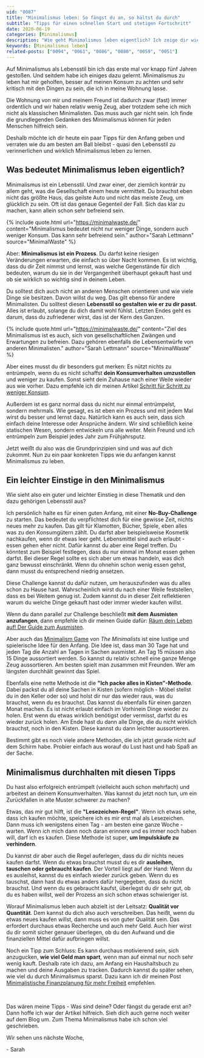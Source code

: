 ```yaml
---
uid: "0087"
title: "Minimalismus leben: So fängst du an, so hältst du durch"
subtitle: "Tipps für einen schnellen Start und stetigen Fortschritt"
date: 2020-06-19
categories: [Minimalismus]
description: "Wie geht Minimalismus leben eigentlich? Ich zeige dir wie du schnell und einfach anfängst und wie du Minimalismus durchhalten kannst."
keywords: [Minimalismus leben]
related-posts: ["0094", "0061", "0086", "0080", "0059", "0051"]
---
```

Auf Minimalismus als Lebensstil bin ich das erste mal vor knapp fünf Jahren gestoßen. Und seitdem habe ich einiges dazu gelernt. Minimalismus zu leben hat mir geholfen, besser auf meinen Konsum zu achten und sehr kritisch mit den Dingen zu sein, die ich in meine Wohnung lasse.

Die Wohnung von mir und meinem Freund ist dadurch zwar (fast) immer ordentlich und wir haben relativ wenig Zeug, aber trotzdem sehe ich mich nicht als klassischen Minimalisten. Das muss auch gar nicht sein. Ich finde die grundlegenden Gedanken des Minimalismus können für jeden Menschen hilfreich sein.

Deshalb möchte ich dir heute ein paar Tipps für den Anfang geben und verraten wie du am besten am Ball bleibst - quasi den Lebensstil zu verinnerlichen und wirklich Minimalismus leben zu lernen.

## Was bedeutet Minimalismus leben eigentlich?
Minimalismus ist ein Lebensstil. Und zwar einer, der ziemlich konträr zu allem geht, was die Gesellschaft einem heute vermittelt. Du brauchst eben nicht das größte Haus, das geilste Auto und nicht das meiste Zeug, um glücklich zu sein. Oft ist das genaue Gegenteil der Fall. Sich das klar zu machen, kann allein schon sehr befreiend sein.

{% include quote.html url="https://minimalwaste.de/" content="Minimalismus bedeutet nicht nur weniger Dinge, sondern auch weniger Konsum. Das kann sehr befreiend sein." author="Sarah Lettmann" source="MinimalWaste" %}

Aber: **Minimalismus ist ein Prozess**. Du darfst keine riesigen Veränderungen erwarten, die einfach so über Nacht kommen. Es ist wichtig, dass du dir Zeit nimmst und lernst, was welche Gegenstände für dich bedeuten, warum du sie in der Vergangenheit überhaupt gekauft hast und ob sie wirklich so wichtig sind in deinem Leben.

Du solltest dich auch nicht an anderen Menschen orientieren und wie viele Dinge sie besitzen. Davon willst du weg. Das gilt ebenso für andere Minimalisten. Du solltest diesen **Lebensstil so gestalten wie er zu dir passt**. Alles ist erlaubt, solange du dich damit wohl fühlst. Letzten Endes geht es darum, dass du zufriedener wirst, das ist der Kern des Ganzen.

{% include quote.html url="https://minimalwaste.de/" content="Ziel des Minimalismus ist es auch, sich von gesellschaftlichen Zwängen und Erwartungen zu befreien. Dazu gehören ebenfalls die Lebensentwürfe von anderen Minimalisten." author="Sarah Lettmann" source="MinimalWaste" %}

Aber eines musst du dir besonders gut merken: Es nützt nichts zu entrümpeln, wenn du es nicht schaffst **dein Konsumverhalten umzustellen** und weniger zu kaufen. Sonst sieht dein Zuhause nach einer Weile wieder aus wie vorher. Dazu empfehle ich dir meinen Artikel [Schritt für Schritt zu weniger Konsum](/blog/weniger-konsum/).

Außerdem ist es ganz normal dass du nicht nur einmal entrümpelst, sondern mehrmals. Wie gesagt, es ist eben ein Prozess und mit jedem Mal wirst du besser und lernst dazu. Natürlich kann es auch sein, dass sich einfach deine Interesse oder Ansprüche ändern. Wir sind schließlich keine statischen Wesen, sondern entwickeln uns alle weiter. Mein Freund und ich entrümpeln zum Beispiel jedes Jahr zum Frühjahrsputz.

Jetzt weißt du also was die Grundprinzipien sind und was auf dich zukommt. Nun zu ein paar konkreten Tipps wie du anfangen kannst Minimalismus zu leben.

## Ein leichter Einstige in den Minimalismus
Wie sieht also ein guter und leichter Einstieg in diese Thematik und den dazu gehörigen Lebensstil aus?

Ich persönlich halte es für einen guten Anfang, mit einer **No-Buy-Challenge** zu starten. Das bedeutet du verpflichtest dich für eine gewisse Zeit, nichts neues mehr zu kaufen. Das gilt für Klamotten, Bücher, Spiele, eben alles was zu den Konsumgütern zählt. Du darfst aber beispielsweise Kosmetik nachkaufen, wenn dir etwas leer geht. Lebensmittel sind auch erlaubt - essen gehen eher nicht. Dafür kannst du aber eine Regel treffen. Du könntest zum Beispiel festlegen, dass du nur einmal im Monat essen gehen darfst. Bei dieser Regel sollte es sich aber um etwas handeln, was dich ganz bewusst einschränkt. Wenn du ohnehin schon wenig essen gehst, dann musst du entsprechend niedrig ansetzen.

Diese Challenge kannst du dafür nutzen, um herauszufinden was du alles schon zu Hause hast. Wahrscheinlich wirst du nach einer Weile feststellen, dass es bei Weitem genug ist. Zudem kannst du in dieser Zeit reflektieren warum du welche Dinge gekauft hast oder immer wieder kaufen willst.

Wenn du dann parallel zur Challenge beschließt **mit dem Ausmisten anzufangen**, dann empfehle ich dir meinen Guide dafür: [Räum dein Leben auf! Der Guide zum Ausmisten](/blog/raeum-dein-leben-auf-der-guide-zum-ausmisten/).

Aber auch das [Minimalism Game](https://www.theminimalists.com/game/) von _The Minimalists_ ist eine lustige und spielerische Idee für den Anfang. Die Idee ist, dass man 30 Tage hat und jeden Tag die Anzahl an Tagen in Sachen ausmistet. An Tag 15 müssen also 15 Dinge aussortiert werden. So kannst du relativ schnell eine ganze Menge Zeug aussortieren. Am besten spielt man zusammen mit Freunden. Wer am längsten durchhält gewinnt das Spiel.

Ebenfalls eine nette Methode ist die **"Ich packe alles in Kisten"-Methode**. Dabei packst du all deine Sachen in Kisten (sofern möglich - Möbel stellst du in den Keller oder so) und holst dir nur das wieder raus, was du brauchst, wenn du es brauchst. Das kannst du ebenfalls für einen ganzen Monat machen. Es ist nicht erlaubt einfach im Vorhinein Dinge wieder zu holen. Erst wenn du etwas wirklich benötigst oder vermisst, darfst du es wieder zurück holen. Am Ende hast du dann alle Dinge, die du nicht wirklich brauchst, noch in den Kisten. Diese kannst du dann leichter aussortieren.

Bestimmt gibt es noch viele andere Methoden, die ich jetzt gerade nicht auf dem Schirm habe. Probier einfach aus worauf du Lust hast und hab Spaß an der Sache.

## Minimalismus durchhalten mit diesen Tipps
Du hast also erfolgreich entrümpelt (vielleicht auch schon mehrfach) und arbeitest an deinem Konsumverhalten. Was kannst du jetzt noch tun, um ein Zurückfallen in alte Muster schwerer zu machen?

Etwas, das mir gut hilft, ist die **"Lesezeichen-Regel"**. Wenn ich etwas sehe, dass ich kaufen möchte, speichere ich es mir erst mal als Lesezeichen. Dann muss ich wenigstens einen Tag - am besten eine ganze Woche - warten. Wenn ich mich dann noch daran erinnere und es immer noch haben will, darf ich es kaufen. Diese Methode ist super, **um Impulskäufe zu verhindern**.

Du kannst dir aber auch die Regel auferlegen, dass du dir nichts neues kaufen darfst. Wenn du etwas brauchst musst du es dir **ausleihen, tauschen oder gebraucht kaufen**. Der Vorteil liegt auf der Hand: Wenn du es ausleihst, kannst du es einfach wieder zurück geben. Wenn du es tauschst, dann hast du etwas anders dafür hergegeben, dass du nicht brauchst. Und wenn du es gebraucht kaufst, überlegst du dir sehr gut, ob du es haben willst, weil der Prozess an sich schon etwas schwieriger ist.

Worauf Minimalismus leben auch abzielt ist der Leitsatz: **Qualität vor Quantität**. Dem kannst du dich also auch verschreiben. Das heißt, wenn du etwas neues kaufen willst, dann muss es von guter Qualität sein. Das erfordert durchaus etwas Recherche und auch mehr Geld. Auch hier wirst du dir somit sicher genauer überlegen, ob du den Aufwand und die finanziellen Mittel dafür aufbringen willst.

Noch ein Tipp zum Schluss: Es kann durchaus motivierend sein, sich anzugucken, **wie viel Geld man spart**, wenn man auf einmal nur noch sehr wenig kauft. Deshalb rate ich dazu, am Anfang ein Haushaltsbuch zu machen und deine Ausgaben zu tracken. Dadurch kannst du später sehen, wie viel du durch Minimalismus sparst. Dazu kann ich dir meinen Post [Minimalistische Finanzplanung für mehr Freiheit](/blog/minimalistische-finanzplanung-fuer-mehr-freiheit/) empfehlen.

&nbsp;

Das wären meine Tipps - Was sind deine? Oder fängst du gerade erst an? Dann hoffe ich war der Artikel hilfreich. Sieh dich auch gerne noch weiter auf dem Blog um. Zum Thema Minimalismus habe ich schon viel geschrieben.

Wir sehen uns nächste Woche,

\- Sarah
